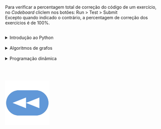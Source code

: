 Para verificar a percentagem total de correção do código de um exercício, no _Codeboard_ cliclem nos botões:  Run > Test > Submit
<br>Excepto quando indicado o contrário, a percentagem de correção dos exercícios é de 100%.

<br>

<details>
    <summary>Introdução ao Python</summary>

<ul>
<details><summary><a href="1ºT/aloca.html">Aloca</a> -- <a href="https://codeboard.io/projects/311283">Codeboard</a></summary></details>
<details><summary><a href="1ºT/apelidos.html">Apelidos</a> -- <a href="https://codeboard.io/projects/311284">Codeboard</a></summary></details>
<details><summary><a href="1ºT/cruzamentos.html">Cruzamentos</a> -- <a href="https://codeboard.io/projects/311285">Codeboard</a></summary></details>
<details><summary><a href="1ºT/diferentes.html">Diferentes</a></summary></details>
<details><summary><a href="1ºT/fatoriza.html">Fatoriza</a></summary></details>
<details><summary><a href="1ºT/formata.html">Formata</a> -- <a href="https://codeboard.io/projects/312631">Codeboard</a></summary></details>
<details><summary><a href="1ºT/formula1.html">Formula 1</a></summary></details>
<details><summary><a href="1ºT/frequencia.html">Frequência</a> -- <a href="https://codeboard.io/projects/311413">Codeboard</a></summary></details>
<details><summary><a href="1ºT/futebol.html">Futebol</a> -- <a href="https://codeboard.io/projects/311417">Codeboard</a></summary></details>
<details><summary><a href="1ºT/hacker.html">Hacker</a> -- <a href="https://codeboard.io/projects/311431">Codeboard</a></summary></details>
<details><summary><a href="1ºT/horario.html">Horário</a> -- <a href="https://codeboard.io/projects/312630">Codeboard</a></summary></details>
<details><summary><a href="1ºT/isbn.html">ISBN</a> -- <a href="https://codeboard.io/projects/311435">Codeboard</a></summary></details>
<details><summary><a href="1ºT/repete.html">Repete</a></summary></details>
<details><summary><a href="1ºT/robot.html">Robot</a> -- <a href="https://codeboard.io/projects/311441">Codeboard</a></summary></details>
<details><summary><a href="1ºT/area.html">Area</a></summary></details>
</ul>
</details>

<br>

<details>
    <summary>Algoritmos de grafos</summary>

<ul>
<details><summary><a href="2ºT/area.html">Aloca</a> -- <a href="https://codeboard.io/projects/318576">Codeboard</a></summary></details>
<details><summary><a href="2ºT/cavalo.html">Cavalo</a> -- <a href="https://codeboard.io/projects/318579">Codeboard</a></summary></details>
<details><summary><a href="2ºT/cidade.html">Cidade</a> -- <a href="https://codeboard.io/projects/318582">Codeboard</a></summary></details>
<details><summary><a href="2ºT/continente.html">Continente</a> -- <a href="https://codeboard.io/projects/318584">Codeboard</a></summary></details>
<details><summary><a href="2ºT/erdos.html">Erdos</a> -- <a href="https://codeboard.io/projects/318585">Codeboard</a></summary></details>
<details><summary><a href="2ºT/labirinto.html">Labirinto</a> -- <a href="https://codeboard.io/projects/318586">Codeboard</a></summary></details>
<details><summary><a href="2ºT/travessia.html">Travessia</a> -- <a href="https://codeboard.io/projects/318588">Codeboard</a></summary></details>
<details><summary><a href="2ºT/viagem.html">Viagem</a> -- <a href="https://codeboard.io/projects/318589">Codeboard</a></summary></details>
<details><summary><a href="2ºT/centros.html">Centros</a></summary></details>
<details><summary><a href="2ºT/distancia.html">Distância</a></summary></details>
<details><summary><a href="2ºT/viagemT.html">[I] Viagem Torneio 2022/2023 (20% /30% / 40% - dependendo do "temperamento")</a> -- <a href="https://codeboard.io/projects/382825">Codeboard</a></summary></details>
</ul>
</details>

<br>

<details>
    <summary>Programação dinâmica</summary>

<ul>
<details><summary><a href="3ºT/crescente.html">Crescente</a> -- <a href="https://codeboard.io/projects/323208">Codeboard</a></summary></details>
<details><summary><a href="3ºT/espaca.html">Espaça</a> -- <a href="https://codeboard.io/projects/323210">Codeboard</a></summary></details>
<details><summary><a href="3ºT/ladrao.html">Ladrão</a> -- <a href="https://codeboard.io/projects/323211">Codeboard</a></summary></details>
</ul>
</details>

<br><br>

[![retroceder](https://raw.githubusercontent.com/David81820/Recursos-LCC/main/Rewind.png)](https://david81820.github.io/Recursos-LCC/2ano/2sem/LA2)
